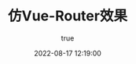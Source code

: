 ---
title: 仿Vue-Router效果
date: 2022-08-17 12:19:00
categories: 
  - 《Vue》
tags: 
  - Vue
author: 
  name: MarginLon
  link: https://github.com/MarginLon
---